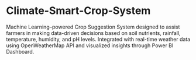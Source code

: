 # Climate-Smart-Crop-System
Machine Learning–powered Crop Suggestion System designed to assist farmers in making data-driven decisions based on soil nutrients, rainfall, temperature, humidity, and pH levels.  Integrated with real-time weather data using OpenWeatherMap API and visualized insights through Power BI Dashboard.
